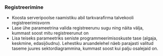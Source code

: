 ### Registreerimine

* Koosta serveripoolse raamistiku abil tarkvarafirma talvekooli registreerimisvorm
* Lase ühe parameetrina valida registreerunu sugu ning näita välja, kummast soost mitu registreerunut on
* Lisa teiseks parameetriks seniste programmeerimisoskuste tase (algaja, keskmine, edasijõudnu). Lehestiku aruandelehel näeb parajasti valitud taseme juures sektordiagrammina, kummast soost kui palju osalejaid on.
